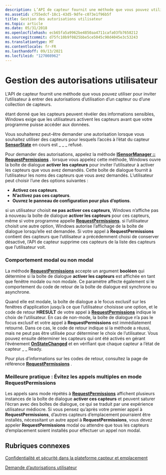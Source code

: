 ```yaml
---
description: L’API de capteur fournit une méthode que vous pouvez utiliser pour inviter l’utilisateur à entrer des autorisations d’utilisation d’un capteur ou d’une collection de capteurs.
ms.assetid: c755edcf-18c1-43d5-9dfe-c073e1f96b5f
title: Gestion des autorisations utilisateur
ms.topic: article
ms.date: 05/31/2018
ms.openlocfilehash: ecb65fa5a9962be4850aa4711cafa03fb7658212
ms.sourcegitcommit: d75fc10b9f0825bbe5ce5045c90d4045e3c53243
ms.translationtype: MT
ms.contentlocale: fr-FR
ms.lasthandoff: 09/13/2021
ms.locfileid: "127008962"
---
```

# <a name="managing-user-permissions"></a>Gestion des autorisations utilisateur

L’API de capteur fournit une méthode que vous pouvez utiliser pour inviter l’utilisateur à entrer des autorisations d’utilisation d’un capteur ou d’une collection de capteurs.

étant donné que les capteurs peuvent révéler des informations sensibles, Windows exige que les utilisateurs activent les capteurs avant que votre programme puisse accéder aux données.

Vous souhaiterez peut-être demander une autorisation lorsque vous souhaitez utiliser des capteurs pour lesquels l’accès à l’état du capteur [**SensorState**](/windows/win32/api/sensorsapi/ne-sensorsapi-sensorstate) en cours est \_ \_ \_ refusé.

Pour demander des autorisations, appelez la méthode [**ISensorManager :: RequestPermissions**](/windows/win32/api/sensorsapi/nf-sensorsapi-isensormanager-requestpermissions) . lorsque vous appelez cette méthode, Windows ouvre la boîte de dialogue **activer les capteurs** pour inviter l’utilisateur à activer les capteurs que vous avez demandés. Cette boîte de dialogue fournit à l’utilisateur les noms des capteurs que vous avez demandés. L’utilisateur peut choisir l’une des options suivantes :

-   **Activez ces capteurs**.
-   **N’activez pas ces capteurs**.
-   **Ouvrez le panneau de configuration pour plus d’options**.

si un utilisateur choisit **ne pas activer ces capteurs**, Windows n’affiche pas à nouveau la boîte de dialogue **activer les capteurs** pour ces capteurs, même si votre programme appelle [**RequestPermissions**](/windows/win32/api/sensorsapi/nf-sensorsapi-isensormanager-requestpermissions). si l’utilisateur choisit une autre option, Windows autorise l’affichage de la boîte de dialogue lorsqu’elle est demandée. Si votre appel à **RequestPermissions** contient des capteurs que l’utilisateur a précédemment choisi de conserver désactivé, l’API de capteur supprime ces capteurs de la liste des capteurs que l’utilisateur voit.

### <a name="modal-or-modeless-behavior"></a>Comportement modal ou non modal

La méthode [**RequestPermissions**](/windows/win32/api/sensorsapi/nf-sensorsapi-isensormanager-requestpermissions) accepte un argument **booléen** qui détermine si la boîte de dialogue **activer les capteurs** est affichée en tant que fenêtre modale ou non modale. Ce paramètre affecte également si le comportement du code de retour de la boîte de dialogue est synchrone ou asynchrone.

Quand elle est modale, la boîte de dialogue a le focus exclusif sur les fenêtres d’application jusqu’à ce que l’utilisateur choisisse une option, et le code de retour **HRESULT** de votre appel à [**RequestPermissions**](/windows/win32/api/sensorsapi/nf-sensorsapi-isensormanager-requestpermissions) indique le choix de l’utilisateur. En cas de non-mode, la boîte de dialogue n’a pas le focus exclusif et votre appel à **RequestPermissions** est immédiatement retourné. Dans ce cas, le code de retour indique si la méthode a réussi, mais ne peut pas être utilisée pour déterminer le choix de l’utilisateur. Vous pouvez ensuite déterminer les capteurs qui ont été activés en gérant l’événement [**OnStateChanged**](/windows/win32/api/sensorsapi/nf-sensorsapi-isensorevents-onstatechanged) et en vérifiant que chaque capteur a l’état de capteur \_ \_ Ready.

Pour plus d’informations sur les codes de retour, consultez la page de référence [**RequestPermissions**](/windows/win32/api/sensorsapi/nf-sensorsapi-isensormanager-requestpermissions) .

### <a name="best-practice-avoid-multiple-modeless-calls-to-requestpermissions"></a>Meilleure pratique : Évitez les appels multiples en mode RequestPermissions

Les appels sans mode répétés à [**RequestPermissions**](/windows/win32/api/sensorsapi/nf-sensorsapi-isensormanager-requestpermissions) affichent plusieurs instances de la boîte de dialogue **activer ces capteurs** et peuvent saturer l’écran avec des boîtes de dialogue, ce qui se traduit par une expérience utilisateur médiocre. Si vous pensez qu’après votre premier appel à **RequestPermissions**, d’autres capteurs d’emplacement pourraient être installés, nécessitant un autre appel à **RequestPermissions**, vous devez appeler **RequestPermissions** modal ou attendre que tous les capteurs d’emplacement soient installés pour effectuer un appel non modal.

## <a name="related-topics"></a>Rubriques connexes

<dl> <dt>

[Confidentialité et sécurité dans la plateforme capteur et emplacement](privacy-and-security-in-the-sensor-and-location-platform.md)
</dt> <dt>

[Demande d’autorisations utilisateur](requesting-user-permissions.md)
</dt> </dl>

 

 
